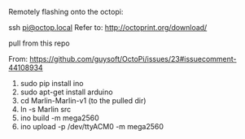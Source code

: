 Remotely flashing onto the octopi:

ssh pi@octop.local
Refer to: http://octoprint.org/download/

pull from this repo

From: https://github.com/guysoft/OctoPi/issues/23#issuecomment-44108934

1. sudo pip install ino
2. sudo apt-get install arduino
3. cd Marlin-Marlin-v1 (to the pulled dir)
4. ln -s Marlin src
5. ino build -m mega2560
6. ino upload -p /dev/ttyACM0 -m mega2560

